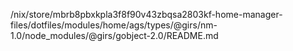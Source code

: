 /nix/store/mbrb8pbxkpla3f8f90v43zbqsa2803kf-home-manager-files/dotfiles/modules/home/ags/types/@girs/nm-1.0/node_modules/@girs/gobject-2.0/README.md